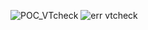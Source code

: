 ![POC_VTcheck](https://github.com/WlodaRtkp/VTReputationCheck/assets/127015755/28013e87-b20d-45b7-8aa2-277b3b736d23)
![err vtcheck](https://github.com/WlodaRtkp/VTReputationCheck/assets/127015755/0927d9e3-e04c-45ca-8dfb-85f63ea6030c)
